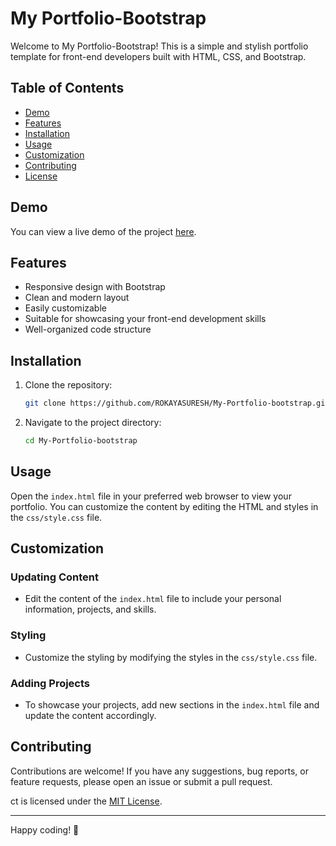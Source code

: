 # My Portfolio-Bootstrap

Welcome to My Portfolio-Bootstrap! This is a simple and stylish portfolio template for front-end developers built with HTML, CSS, and Bootstrap.

## Table of Contents
- [Demo](#demo)
- [Features](#features)
- [Installation](#installation)
- [Usage](#usage)
- [Customization](#customization)
- [Contributing](#contributing)
- [License](#license)

## Demo

You can view a live demo of the project [here](https://github.com/ROKAYASURESH/My-Portfolio-bootstrap/assets/127000485/70cbdc44-20c2-4ae9-953f-c3dafaee9029).

## Features

- Responsive design with Bootstrap
- Clean and modern layout
- Easily customizable
- Suitable for showcasing your front-end development skills
- Well-organized code structure

## Installation

1. Clone the repository:

   ```bash
   git clone https://github.com/ROKAYASURESH/My-Portfolio-bootstrap.git
   ```

2. Navigate to the project directory:

   ```bash
   cd My-Portfolio-bootstrap
   ```

## Usage

Open the `index.html` file in your preferred web browser to view your portfolio. You can customize the content by editing the HTML and styles in the `css/style.css` file.

## Customization

### Updating Content

- Edit the content of the `index.html` file to include your personal information, projects, and skills.

### Styling

- Customize the styling by modifying the styles in the `css/style.css` file.

### Adding Projects

- To showcase your projects, add new sections in the `index.html` file and update the content accordingly.

## Contributing

Contributions are welcome! If you have any suggestions, bug reports, or feature requests, please open an issue or submit a pull request.

ct is licensed under the [MIT License](LICENSE).

---

Happy coding! 🚀
```
